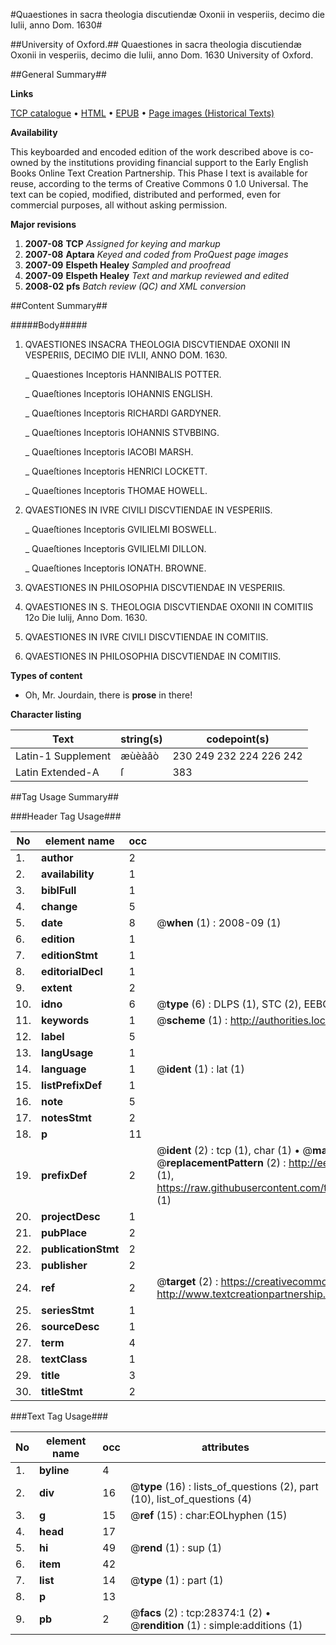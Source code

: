 #Quaestiones in sacra theologia discutiendæ Oxonii in vesperiis, decimo die Iulii, anno Dom. 1630#

##University of Oxford.##
Quaestiones in sacra theologia discutiendæ Oxonii in vesperiis, decimo die Iulii, anno Dom. 1630
University of Oxford.

##General Summary##

**Links**

[TCP catalogue](http://www.ota.ox.ac.uk/tcp/)  • 
[HTML](http://tei.it.ox.ac.uk/tcp/Texts-HTML/free/A08/A08717.html)  • 
[EPUB](http://tei.it.ox.ac.uk/tcp/Texts-EPUB/free/A08/A08717.epub) • 
[Page images (Historical Texts)](https://data.historicaltexts.jisc.ac.uk/view?pubId=eebo-33143314e&pageId=eebo-33143314e-28374-1)

**Availability**

This keyboarded and encoded edition of the
	       work described above is co-owned by the institutions
	       providing financial support to the Early English Books
	       Online Text Creation Partnership. This Phase I text is
	       available for reuse, according to the terms of Creative
	       Commons 0 1.0 Universal. The text can be copied,
	       modified, distributed and performed, even for
	       commercial purposes, all without asking permission.

**Major revisions**

1. __2007-08__ __TCP__ *Assigned for keying and markup*
1. __2007-08__ __Aptara__ *Keyed and coded from ProQuest page images*
1. __2007-09__ __Elspeth Healey__ *Sampled and proofread*
1. __2007-09__ __Elspeth Healey__ *Text and markup reviewed and edited*
1. __2008-02__ __pfs__ *Batch review (QC) and XML conversion*

##Content Summary##

#####Body#####

1. QVAESTIONES INSACRA
THEOLOGIA DISCVTIENDAE
OXONII IN VESPERIIS,
DECIMO DIE IVLII,
ANNO DOM. 1630.

    _ Quaestiones Inceptoris HANNIBALIS POTTER.

    _ Quaeſtiones Inceptoris IOHANNIS ENGLISH.

    _ Quaeſtiones Inceptoris RICHARDI GARDYNER.

    _ Quaeſtiones Inceptoris IOHANNIS STVBBING.

    _ Quaeſtiones Inceptoris IACOBI MARSH.

    _ Quaeſtiones Inceptoris HENRICI LOCKETT.

    _ Quaeſtiones Inceptoris THOMAE HOWELL.

1. QVAESTIONES IN IVRE CIVILI DISCVTIENDAE
IN VESPERIIS.

    _ Quaeſtiones Inceptoris GVILIELMI BOSWELL.

    _ Quaeſtiones Inceptoris GVILIELMI DILLON.

    _ Quaeſtiones Inceptoris IONATH. BROWNE.

1. QVAESTIONES IN PHILOSOPHIA DISCVTIENDAE
IN VESPERIIS.

1. QVAESTIONES IN S. THEOLOGIA DISCVTIENDAE
OXONII IN COMITIIS
12o Die Iulij, Anno Dom. 1630.

1. QVAESTIONES IN IVRE CIVILI DISCVTIENDAE
IN COMITIIS.

1. QVAESTIONES IN PHILOSOPHIA DISCVTIENDAE
IN COMITIIS.

**Types of content**

  * Oh, Mr. Jourdain, there is **prose** in there!

**Character listing**


|Text|string(s)|codepoint(s)|
|---|---|---|
|Latin-1 Supplement|æùèàâò|230 249 232 224 226 242|
|Latin Extended-A|ſ|383|

##Tag Usage Summary##

###Header Tag Usage###

|No|element name|occ|attributes|
|---|---|---|---|
|1.|__author__|2||
|2.|__availability__|1||
|3.|__biblFull__|1||
|4.|__change__|5||
|5.|__date__|8| @__when__ (1) : 2008-09 (1)|
|6.|__edition__|1||
|7.|__editionStmt__|1||
|8.|__editorialDecl__|1||
|9.|__extent__|2||
|10.|__idno__|6| @__type__ (6) : DLPS (1), STC (2), EEBO-CITATION (1), OCLC (1), VID (1)|
|11.|__keywords__|1| @__scheme__ (1) : http://authorities.loc.gov/ (1)|
|12.|__label__|5||
|13.|__langUsage__|1||
|14.|__language__|1| @__ident__ (1) : lat (1)|
|15.|__listPrefixDef__|1||
|16.|__note__|5||
|17.|__notesStmt__|2||
|18.|__p__|11||
|19.|__prefixDef__|2| @__ident__ (2) : tcp (1), char (1)  •  @__matchPattern__ (2) : ([0-9\-]+):([0-9IVX]+) (1), (.+) (1)  •  @__replacementPattern__ (2) : http://eebo.chadwyck.com/downloadtiff?vid=$1&page=$2 (1), https://raw.githubusercontent.com/textcreationpartnership/Texts/master/tcpchars.xml#$1 (1)|
|20.|__projectDesc__|1||
|21.|__pubPlace__|2||
|22.|__publicationStmt__|2||
|23.|__publisher__|2||
|24.|__ref__|2| @__target__ (2) : https://creativecommons.org/publicdomain/zero/1.0/ (1), http://www.textcreationpartnership.org/docs/. (1)|
|25.|__seriesStmt__|1||
|26.|__sourceDesc__|1||
|27.|__term__|4||
|28.|__textClass__|1||
|29.|__title__|3||
|30.|__titleStmt__|2||


###Text Tag Usage###

|No|element name|occ|attributes|
|---|---|---|---|
|1.|__byline__|4||
|2.|__div__|16| @__type__ (16) : lists_of_questions (2), part (10), list_of_questions (4)|
|3.|__g__|15| @__ref__ (15) : char:EOLhyphen (15)|
|4.|__head__|17||
|5.|__hi__|49| @__rend__ (1) : sup (1)|
|6.|__item__|42||
|7.|__list__|14| @__type__ (1) : part (1)|
|8.|__p__|13||
|9.|__pb__|2| @__facs__ (2) : tcp:28374:1 (2)  •  @__rendition__ (1) : simple:additions (1)|
